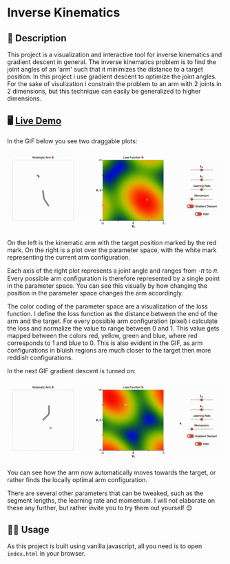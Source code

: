 # Inverse Kinematics

## 📝 Description

This project is a visualization and interactive tool for inverse kinematics and gradient descent in general. The inverse kinematics problem is to find the joint angles of an 'arm' such that it minimizes the distance to a target position. In this project i use gradient descent to optimize the joint angles. For the sake of visulization i constrain the problem to an arm with 2 joints in 2 dimensions, but this technique can easily be generalized to higher dimensions.

## 🖥 [Live Demo](https://hojmax.github.io/Inverse-Kinematics/)

In the GIF below you see two draggable plots:

![](images/drag.gif)

 On the left is the kinematic arm with the target position marked by the red mark.
 On the right is a plot over the parameter space, with the white mark representing the current arm configuration.
 
 Each axis of the right plot represents a joint angle and ranges from -𝜋 to 𝜋. Every possible arm configuration is therefore represented by a single point in the parameter space. You can see this visually by how changing the position in the parameter space changes the arm accordingly.
 
 The color coding of the parameter space are a visualization of the loss function. I define the loss function as the distance between the end of the arm and the target. For every possible arm configuration (pixel) i calculate the loss and normalize the value to range between 0 and 1. This value gets mapped between the colors red, yellow, green and blue, where red corresponds to 1 and blue to 0. This is also evident in the GIF, as arm configurations in bluish regions are much closer to the target then more reddish configurations.

In the next GIF gradient descent is turned on:

![](images/gradient.gif)

You can see how the arm now automatically moves towards the target, or rather finds the locally optimal arm configuration. 

There are several other parameters that can be tweaked, such as the segment lengths, the learning rate and momentum. I will not elaborate on these any further, but rather invite you to try them out yourself 😊

## 🏄‍♂️ Usage

As this project is built using vanilla javascript, all you need is to open `index.html` in your browser.
